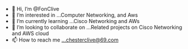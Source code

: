 - 👋 Hi, I’m @FonClive
- 👀 I’m interested in ...Computer Networking, and Aws
- 🌱 I’m currently learning ...Cisco Networking and AWs
- 💞️ I’m looking to collaborate on ...Related projects on Cisco Networking and AWS cloud
- 📫 How to reach me ...chesterclive@69.com

<!---
FonClive/FonClive is a ✨ special ✨ repository because its `README.md` (this file) appears on your GitHub profile.
You can click the Preview link to take a look at your changes.
--->
